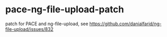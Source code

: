 # pace-ng-file-upload-patch
patch for PACE and ng-file-upload, see https://github.com/danialfarid/ng-file-upload/issues/832
